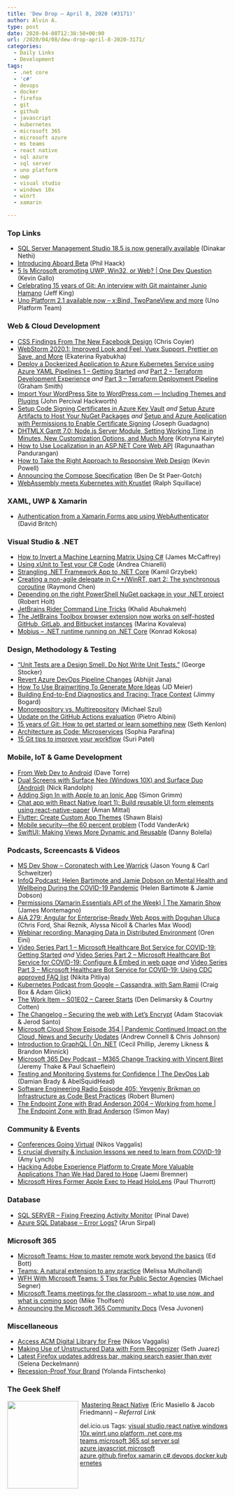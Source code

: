 ```yaml
---
title: 'Dew Drop – April 8, 2020 (#3171)'
author: Alvin A.
type: post
date: 2020-04-08T12:38:50+00:00
url: /2020/04/08/dew-drop-april-8-2020-3171/
categories:
  - Daily Links
  - Development
tags:
  - .net core
  - 'c#'
  - devops
  - docker
  - firefox
  - git
  - github
  - javascript
  - kubernetes
  - microsoft 365
  - microsoft azure
  - ms teams
  - react native
  - sql azure
  - sql server
  - uno platform
  - uwp
  - visual studio
  - windows 10x
  - winrt
  - xamarin

---
```

### <a name="top"></a>Top Links

  * <a href="https://cloudblogs.microsoft.com/sqlserver/2020/04/07/sql-server-management-studio-18-5-is-now-generally-available/" target="_blank" rel="noopener noreferrer">SQL Server Management Studio 18.5 is now generally available</a> (Dinakar Nethi)
  * <a href="http://feeds.haacked.com/~r/haacked/~3/x0SBfXRlD20/" target="_blank" rel="noopener noreferrer">Introducing Aboard Beta</a> (Phil Haack)
  * <a href="http://www.youtube.com/watch?v=DUTI6W87OuE" target="_blank" rel="noopener noreferrer">5 Is Microsoft promoting UWP, Win32, or Web? | One Dev Question</a> (Kevin Gallo)
  * <a href="https://github.blog/2020-04-07-celebrating-15-years-of-git-an-interview-with-git-maintainer-junio-hamano/" target="_blank" rel="noopener noreferrer">Celebrating 15 years of Git: An interview with Git maintainer Junio Hamano</a> (Jeff King)
  * <a href="https://platform.uno/blog/uno-platform-2-1-available-now-xbind-dualpaneview-and-more/" target="_blank" rel="noopener noreferrer">Uno Platform 2.1 available now – x:Bind, TwoPaneView and more</a> (Uno Platform Team)



### <a name="web"></a>Web & Cloud Development

  * <a href="https://ishadeed.com/article/new-facebook-css/" target="_blank" rel="noopener noreferrer">CSS Findings From The New Facebook Design</a> (Chris Coyier)
  * <a href="https://blog.jetbrains.com/webstorm/2020/04/webstorm-2020-1/" target="_blank" rel="noopener noreferrer">WebStorm 2020.1: Improved Look and Feel, Vuex Support, Prettier on Save, and More</a> (Ekaterina Ryabukha)
  * <a href="https://pleasereleaseme.net/deploy-a-dockerized-application-to-azure-kubernetes-service-using-azure-yaml-pipelines-1-getting-started/?utm_source=rss&utm_medium=rss&utm_campaign=deploy-a-dockerized-application-to-azure-kubernetes-service-using-azure-yaml-pipelines-1-getting-started" target="_blank" rel="noopener noreferrer">Deploy a Dockerized Application to Azure Kubernetes Service using Azure YAML Pipelines 1 – Getting Started</a> _and_ <a href="https://pleasereleaseme.net/deploy-a-dockerized-application-to-azure-kubernetes-service-using-azure-yaml-pipelines-2-terraform-development-experience/?utm_source=rss&utm_medium=rss&utm_campaign=deploy-a-dockerized-application-to-azure-kubernetes-service-using-azure-yaml-pipelines-2-terraform-development-experience" target="_blank" rel="noopener noreferrer">Part 2 – Terraform Development Experience</a> _and_ <a href="https://pleasereleaseme.net/deploy-a-dockerized-application-to-azure-kubernetes-service-using-azure-yaml-pipelines-3-terraform-deployment-pipeline/?utm_source=rss&utm_medium=rss&utm_campaign=deploy-a-dockerized-application-to-azure-kubernetes-service-using-azure-yaml-pipelines-3-terraform-deployment-pipeline" target="_blank" rel="noopener noreferrer">Part 3 – Terraform Deployment Pipeline</a> (Graham Smith)
  * <a href="https://wordpress.com/blog/2020/04/07/import-your-wordpress-site-to-wordpress-com-including-themes-and-plugins/" target="_blank" rel="noopener noreferrer">Import Your WordPress Site to WordPress.com — Including Themes and Plugins</a> (John Percival Hackworth)
  * <a href="https://www.josephguadagno.net/2020/04/04/setup-code-signing-certificates-in-azure-key-vault" target="_blank" rel="noopener noreferrer">Setup Code Signing Certificates in Azure Key Vault</a> _and_ <a href="https://www.josephguadagno.net/2020/04/05/setup-azure-artifacts-to-host-nuget-packages" target="_blank" rel="noopener noreferrer">Setup Azure Artifacts to Host Your NuGet Packages</a> _and_ <a href="https://www.josephguadagno.net/2020/04/07/setup-an-azure-application-with-permissions-to-enable-certificate-signing" target="_blank" rel="noopener noreferrer">Setup and Azure Application with Permissions to Enable Certificate Signing</a> (Joseph Guadagno)
  * <a href="https://dhtmlx.com/blog/dhtmlx-gantt-7-0-node-js-server-module-merging-multiple-calendars-reordering-grid-columns-drag-n-drop-new-customization-options/" target="_blank" rel="noopener noreferrer">DHTMLX Gantt 7.0: Node.js Server Module, Setting Working Time in Minutes, New Customization Options, and Much More</a> (Kotryna Kairyte)
  * <a href="https://www.syncfusion.com/blogs/post/how-to-use-localization-in-an-asp-net-core-web-api.aspx" target="_blank" rel="noopener noreferrer">How to Use Localization in an ASP.NET Core Web API</a> (Ragunaathan Pandurangan)
  * <a href="https://www.freecodecamp.org/news/taking-the-right-approach-to-responsive-web-design/" target="_blank" rel="noopener noreferrer">How to Take the Right Approach to Responsive Web Design</a> (Kevin Powell)
  * <a href="https://www.docker.com/blog/announcing-the-compose-specification/" target="_blank" rel="noopener noreferrer">Announcing the Compose Specification</a> (Ben De St Paer-Gotch)
  * <a href="https://cloudblogs.microsoft.com/opensource/2020/04/07/announcing-krustlet-kubernetes-rust-kubelet-webassembly-wasm/" target="_blank" rel="noopener noreferrer">WebAssembly meets Kubernetes with Krustlet</a> (Ralph Squillace)



### <a name="silverlight"></a>XAML, UWP & Xamarin

  * <a href="http://www.davidbritch.com/2020/04/authentication-from-xamarinforms-app.html" target="_blank" rel="noopener noreferrer">Authentication from a Xamarin.Forms app using WebAuthenticator</a> (David Britch)



### <a name="dotnet"></a>Visual Studio & .NET

  * <a href="https://visualstudiomagazine.com/articles/2020/04/06/invert-matrix.aspx" target="_blank" rel="noopener noreferrer">How to Invert a Machine Learning Matrix Using C#</a> (James McCaffrey)
  * <a href="https://auth0.com/blog/xunit-to-test-csharp-code/" target="_blank" rel="noopener noreferrer">Using xUnit to Test your C# Code</a> (Andrea Chiarelli)
  * <a href="http://www.kamilgrzybek.com/design/strangling-net-framework-app-to-net-core/" target="_blank" rel="noopener noreferrer">Strangling .NET Framework App to .NET Core</a> (Kamil Grzybek)
  * <a href="https://devblogs.microsoft.com/oldnewthing/20200407-00/?p=103646" target="_blank" rel="noopener noreferrer">Creating a non-agile delegate in C++/WinRT, part 2: The synchronous coroutine</a> (Raymond Chen)
  * <a href="https://devblogs.microsoft.com/powershell/depending-on-the-right-powershell-nuget-package-in-your-net-project/" target="_blank" rel="noopener noreferrer">Depending on the right PowerShell NuGet package in your .NET project</a> (Robert Holt)
  * <a href="https://khalidabuhakmeh.com/jetbrains-rider-commandline-tricks" target="_blank" rel="noopener noreferrer">JetBrains Rider Command Line Tricks</a> (Khalid Abuhakmeh)
  * <a href="https://blog.jetbrains.com/blog/2020/04/07/toolbox-browser-extension-on-self-hosted-github-gitlab-bitbucket-instances/" target="_blank" rel="noopener noreferrer">The JetBrains Toolbox browser extension now works on self-hosted GitHub, GitLab, and Bitbucket instances</a> (Marina Kovaleva)
  * <a href="https://tooslowexception.com/mobius-net-runtime-running-on-net-core/" target="_blank" rel="noopener noreferrer">Mobius – .NET runtime running on .NET Core</a> (Konrad Kokosa)



### <a name="design"></a>Design, Methodology & Testing

  * <a href="https://georgestocker.com/2020/04/07/unit-tests-are-a-design-smell-do-not-write-unit-tests/?utm_source=rss&utm_medium=rss&utm_campaign=unit-tests-are-a-design-smell-do-not-write-unit-tests" target="_blank" rel="noopener noreferrer">“Unit Tests are a Design Smell. Do Not Write Unit Tests.”</a> (George Stocker)
  * <a href="https://dailydotnettips.com/revert-azure-devops-pipeline-changes/" target="_blank" rel="noopener noreferrer">Revert Azure DevOps Pipeline Changes</a> (Abhijit Jana)
  * <a href="http://jdmeier.com/how-to-use-brainwriting-to-generate-more-ideas/" target="_blank" rel="noopener noreferrer">How To Use Brainwriting To Generate More Ideas</a> (JD Meier)
  * <a href="http://feedproxy.google.com/~r/GrabBagOfT/~3/LacO9TqKoTg/" target="_blank" rel="noopener noreferrer">Building End-to-End Diagnostics and Tracing: Trace Context</a> (Jimmy Bogard)
  * <a href="https://codepunk.io/monorepository-vs-multirepository/" target="_blank" rel="noopener noreferrer">Monorepository vs. Multirepository</a> (Michael Szul)
  * <a href="https://blog.rust-lang.org/inside-rust/2020/04/07/update-on-the-github-actions-evaluation.html" target="_blank" rel="noopener noreferrer">Update on the GitHub Actions evaluation</a> (Pietro Albini)
  * <a href="https://opensource.com/article/20/4/get-started-git" target="_blank" rel="noopener noreferrer">15 years of Git: How to get started or learn something new</a> (Seth Kenlon)
  * <a href="https://www.pulumi.com/blog/architecture-as-code-microservices/" target="_blank" rel="noopener noreferrer">Architecture as Code: Microservices</a> (Sophia Parafina)
  * <a href="https://about.gitlab.com/blog/2020/04/07/15-git-tips-improve-workflow/" target="_blank" rel="noopener noreferrer">15 Git tips to improve your workflow</a> (Suri Patel)



### <a name="mobile"></a>Mobile, IoT & Game Development

  * <a href="https://8thlight.com/blog/dave-torre/2020/04/07/from-web-dev-to-android.html" target="_blank" rel="noopener noreferrer">From Web Dev to Android</a> (Dave Torre)
  * <a href="http://feedproxy.google.com/~r/NicksNetTravels/~3/iYlIUjSGFF8/" target="_blank" rel="noopener noreferrer">Dual Screens with Surface Neo (Windows 10X) and Surface Duo (Android)</a> (Nick Randolph)
  * <a href="https://ionicframework.com/blog/adding-sign-in-with-apple-to-an-ionic-app/" target="_blank" rel="noopener noreferrer">Adding Sign In with Apple to an Ionic App</a> (Simon Grimm)
  * <a href="https://heartbeat.fritz.ai/chat-app-with-react-native-part-1-build-reusable-ui-form-elements-using-react-native-paper-75d82e2ca94f" target="_blank" rel="noopener noreferrer">Chat app with React Native (part 1): Build reusable UI form elements using react-native-paper</a> (Aman Mittal)
  * <a href="http://blog.gskinner.com/archives/2020/04/flutter-create-custom-app-themes.html" target="_blank" rel="noopener noreferrer">Flutter: Create Custom App Themes</a> (Shawn Blais)
  * <a href="https://www.microsoft.com/security/blog/2020/04/07/mobile-security-60-percent-problem/" target="_blank" rel="noopener noreferrer">Mobile security—the 60 percent problem</a> (Todd VanderArk)
  * <a href="https://heartbeat.fritz.ai/swiftui-making-views-more-dynamic-and-reusable-46c8f77c9de0" target="_blank" rel="noopener noreferrer">SwiftUI: Making Views More Dynamic and Reusable</a> (Danny Bolella)



### <a name="podcasts"></a>Podcasts, Screencasts & Videos

  * <a href="http://msdevshow.com/2019/04/coronatech-with-lee-warrick/" target="_blank" rel="noopener noreferrer">MS Dev Show &#8211; Coronatech with Lee Warrick</a> (Jason Young & Carl Schweitzer)
  * <a href="https://www.infoq.com/podcasts/covid19-pandemic-mental-health/?utm_campaign=infoq_content&utm_source=infoq&utm_medium=feed&utm_term=global" target="_blank" rel="noopener noreferrer">InfoQ Podcast: Helen Bartimote and Jamie Dobson on Mental Health and Wellbeing During the COVID-19 Pandemic</a> (Helen Bartimote & Jamie Dobson)
  * <a href="https://channel9.msdn.com/Shows/XamarinShow/Permissions-XamarinEssentials-API-of-the-Week?WT.mc_id=DX_MVP4025064" target="_blank" rel="noopener noreferrer">Permissions (Xamarin.Essentials API of the Week) | The Xamarin Show</a> (James Montemagno)
  * <a href="https://devchat.tv/adv-in-angular/aia-279-angular-for-enterprise-ready-web-apps-with-doguhan-uluca/" target="_blank" rel="noopener noreferrer">AiA 279: Angular for Enterprise-Ready Web Apps with Doguhan Uluca</a> (Chris Ford, Shai Reznik, Alyssa Nicoll & Charles Max Wood)
  * <a href="http://feedproxy.google.com/~r/AyendeRahien/~3/YObfqNjrV3M/webinar-recording-managing-data-in-distributed-environment" target="_blank" rel="noopener noreferrer">Webinar recording: Managing Data in Distributed Environment</a> (Oren Eini)
  * <a href="https://techcommunity.microsoft.com/t5/healthcare-and-life-sciences/video-series-part-1-microsoft-healthcare-bot-service-for-covid/ba-p/1266691" target="_blank" rel="noopener noreferrer">Video Series Part 1 &#8211; Microsoft Healthcare Bot Service for COVID-19: Getting Started</a> _and_ <a href="https://techcommunity.microsoft.com/t5/healthcare-and-life-sciences/video-series-part-2-microsoft-healthcare-bot-service-for-covid/ba-p/1290295" target="_blank" rel="noopener noreferrer">Video Series Part 2 &#8211; Microsoft Healthcare Bot Service for COVID-19: Configure & Embed in web page</a> _and_ <a href="https://techcommunity.microsoft.com/t5/healthcare-and-life-sciences/video-series-part-3-microsoft-healthcare-bot-service-for-covid/ba-p/1290316" target="_blank" rel="noopener noreferrer">Video Series Part 3 &#8211; Microsoft Healthcare Bot Service for COVID-19: Using CDC approved FAQ list</a> (Nikita Pitliya)
  * <a href="https://kubernetespodcast.com/episode/098-apache-cassandra/" target="_blank" rel="noopener noreferrer">Kubernetes Podcast from Google &#8211; Cassandra, with Sam Ramji</a> (Craig Box & Adam Glick)
  * <a href="http://www.youtube.com/watch?v=TMFmj52JcBk" target="_blank" rel="noopener noreferrer">The Work Item &#8211; S01E02 &#8211; Career Starts</a> (Den Delimarsky & Courtny Cotten)
  * <a href="https://changelog.com/podcast/389" target="_blank" rel="noopener noreferrer">The Changelog &#8211; Securing the web with Let&#8217;s Encrypt</a> (Adam Stacoviak & Jerod Santo)
  * <a href="http://feeds.microsoftcloudshow.com/~r/microsoftcloudshowepisodes/~3/9JXH3WUeYuI/" target="_blank" rel="noopener noreferrer">Microsoft Cloud Show Episode 354 | Pandemic Continued Impact on the Cloud, News and Security Updates</a> (Andrew Connell & Chris Johnson)
  * <a href="https://channel9.msdn.com/Shows/On-NET/Introduction-to-GraphQL?WT.mc_id=DX_MVP4025064" target="_blank" rel="noopener noreferrer">Introduction to GraphQL | On .NET</a> (Cecil Phillip, Jeremy Likness & Brandon Minnick)
  * <a href="https://www.m365devpodcast.com/e/m365-change-tracking-with-vincent-biret/" target="_blank" rel="noopener noreferrer">Microsoft 365 Dev Podcast &#8211; M365 Change Tracking with Vincent Biret</a> (Jeremy Thake & Paul Schaeflein)
  * <a href="https://channel9.msdn.com/Shows/DevOps-Lab/Testing-and-Monitoring-Systems-for-Confidence?WT.mc_id=DX_MVP4025064" target="_blank" rel="noopener noreferrer">Testing and Monitoring Systems for Confidence | The DevOps Lab</a> (Damian Brady & AbelSquidHead)
  * <a href="http://feedproxy.google.com/~r/se-radio/~3/nl68_MIL9LI/" target="_blank" rel="noopener noreferrer">Software Engineering Radio Episode 405: Yevgeniy Brikman on Infrastructure as Code Best Practices</a> (Robert Blumen)
  * <a href="https://channel9.msdn.com/Series/Endpoint-Zone/EPZ2004?WT.mc_id=DX_MVP4025064" target="_blank" rel="noopener noreferrer">The Endpoint Zone with Brad Anderson 2004 &#8211; Working from home | The Endpoint Zone with Brad Anderson</a> (Simon May)



### <a name="events"></a>Community & Events

  * <a href="https://www.i-programmer.info/news/99-professional/13595-conferences-going-virtual.html" target="_blank" rel="noopener noreferrer">Conferences Going Virtual</a> (Nikos Vaggalis)
  * <a href="https://www.thoughtworks.com/insights/blog/5-crucial-diversity-inclusion-lessons-we-need-learn-covid-19" target="_blank" rel="noopener noreferrer">5 crucial diversity & inclusion lessons we need to learn from COVID-19</a> (Amy Lynch)
  * <a href="https://medium.com/adobetech/hacking-adobe-experience-platform-to-create-more-valuable-applications-than-we-had-dared-to-hope-b40bc9116fe?source=rss----9342990108af---4" target="_blank" rel="noopener noreferrer">Hacking Adobe Experience Platform to Create More Valuable Applications Than We Had Dared to Hope</a> (Jaemi Bremner)
  * <a href="https://www.thurrott.com/microsoft/234360/microsoft-hires-former-apple-exec-to-head-hololens?utm_source=rss&utm_medium=rss&utm_campaign=microsoft-hires-former-apple-exec-to-head-hololens" target="_blank" rel="noopener noreferrer">Microsoft Hires Former Apple Exec to Head HoloLens</a> (Paul Thurrott)



### <a name="sql"></a>Database

  * <a href="https://blog.sqlauthority.com/2020/04/08/sql-server-fixing-freezing-activity-monitor/?utm_source=rss&utm_medium=rss&utm_campaign=sql-server-fixing-freezing-activity-monitor" target="_blank" rel="noopener noreferrer">SQL SERVER – Fixing Freezing Activity Monitor</a> (Pinal Dave)
  * <a href="https://blobeater.blog/2020/04/07/azure-sql-database-error-logs/" target="_blank" rel="noopener noreferrer">Azure SQL Database – Error Logs?</a> (Arun Sirpal)



### Microsoft 365<a name="sp"></a>

  * <a href="http://feedproxy.google.com/~r/zdnet/Bott/~3/ff8FQK3fBFw/" target="_blank" rel="noopener noreferrer">Microsoft Teams: How to master remote work beyond the basics</a> (Ed Bott)
  * <a href="https://blogs.partner.microsoft.com/mpn/teams-a-natural-extension-to-any-practice/" target="_blank" rel="noopener noreferrer">Teams: A natural extension to any practice</a> (Melissa Mulholland)
  * <a href="https://techcommunity.microsoft.com/t5/public-sector-blog/wfh-with-microsoft-teams-5-tips-for-public-sector-agencies/ba-p/1233000" target="_blank" rel="noopener noreferrer">WFH With Microsoft Teams: 5 Tips for Public Sector Agencies</a> (Michael Segner)
  * <a href="https://techcommunity.microsoft.com/t5/education-blog/microsoft-teams-meetings-for-the-classroom-what-to-use-now-and/ba-p/1282906" target="_blank" rel="noopener noreferrer">Microsoft Teams meetings for the classroom – what to use now, and what is coming soon</a> (Mike Tholfsen)
  * <a href="https://techcommunity.microsoft.com/t5/microsoft-sharepoint-blog/announcing-the-microsoft-365-community-docs/ba-p/1288203" target="_blank" rel="noopener noreferrer">Announcing the Microsoft 365 Community Docs</a> (Vesa Juvonen)



### <a name="misc"></a>Miscellaneous

  * <a href="https://www.i-programmer.info/news/99-professional/13603-access-acm-digital-library-for-free.html" target="_blank" rel="noopener noreferrer">Access ACM Digital Library for Free</a> (Nikos Vaggalis)
  * <a href="https://www.sethjuarez.com/2020/04/08/unstructured-data-with-form-recognizer/" target="_blank" rel="noopener noreferrer">Making Use of Unstructured Data with Form Recognizer</a> (Seth Juarez)
  * <a href="https://blog.mozilla.org/blog/2020/04/07/latest-firefox-updates-address-bar-making-search-easier-than-ever/" target="_blank" rel="noopener noreferrer">Latest Firefox updates address bar, making search easier than ever</a> (Selena Deckelmann)
  * <a href="https://developermedia.com/recession-proof-your-brand/" target="_blank" rel="noopener noreferrer">Recession-Proof Your Brand</a> (Yolanda Fintschenko)



### <a name="shelf"></a>The Geek Shelf

<a href="https://www.amazon.com/Mastering-React-Native-Eric-Masiello/dp/1785885782/?tag=amavin-20" target="_blank" rel="noopener noreferrer"><img loading="lazy" decoding="async" width="162" height="200" align="left" style="margin: 0px 4px 10px 0px; border: 0px currentcolor; border-image: none; float: left; display: inline; background-image: none;" src="https://m.media-amazon.com/images/I/51OqHiEyDtL._AC_UL320_ML3_.jpg" border="0" /></a>&nbsp;<a href="https://www.amazon.com/Mastering-React-Native-Eric-Masiello/dp/1785885782/?tag=amavin-20" target="_blank" rel="noopener noreferrer">Mastering React Native</a> (Eric Masiello & Jacob Friedmann) _&#8211; Referral Link_









<div class="wlWriterEditableSmartContent" id="scid:77ECF5F8-D252-44F5-B4EB-D463C5396A79:bb3623ed-2a1a-43c9-bc73-1cac979818e3" style="margin: 0px; padding: 0px; float: none; display: inline;">
  del.icio.us Tags: <a href="http://del.icio.us/popular/visual+studio" rel="tag">visual studio</a>,<a href="http://del.icio.us/popular/react+native" rel="tag">react native</a>,<a href="http://del.icio.us/popular/windows+10x" rel="tag">windows 10x</a>,<a href="http://del.icio.us/popular/winrt" rel="tag">winrt</a>,<a href="http://del.icio.us/popular/uno+platform" rel="tag">uno platform</a>,<a href="http://del.icio.us/popular/.net+core" rel="tag">.net core</a>,<a href="http://del.icio.us/popular/ms+teams" rel="tag">ms teams</a>,<a href="http://del.icio.us/popular/microsoft+365" rel="tag">microsoft 365</a>,<a href="http://del.icio.us/popular/sql+server" rel="tag">sql server</a>,<a href="http://del.icio.us/popular/sql+azure" rel="tag">sql azure</a>,<a href="http://del.icio.us/popular/javascript" rel="tag">javascript</a>,<a href="http://del.icio.us/popular/microsoft+azure" rel="tag">microsoft azure</a>,<a href="http://del.icio.us/popular/github" rel="tag">github</a>,<a href="http://del.icio.us/popular/firefox" rel="tag">firefox</a>,<a href="http://del.icio.us/popular/xamarin" rel="tag">xamarin</a>,<a href="http://del.icio.us/popular/c%23" rel="tag">c#</a>,<a href="http://del.icio.us/popular/devops" rel="tag">devops</a>,<a href="http://del.icio.us/popular/docker" rel="tag">docker</a>,<a href="http://del.icio.us/popular/kubernetes" rel="tag">kubernetes</a>
</div>